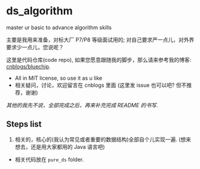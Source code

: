 # ds_algorithm

 master ur basic to advance algorithm skills

 主要是我用来准备，对标大厂 P7/P8 等级面试用的; 对自己要求严一点儿，对外界要求少一点儿，您说呢？

 这里是代码仓库(code repo), 如果您愿意跟随我的脚步，那么请来参考我的博客: [cnblogs/bluechip](https://www.cnblogs.com/bluechip/).

* All in MIT license, so use it as u like
* 相关疑问，讨论，欢迎留言在 cnblogs 里面 (这里发 issue 也可以吧? 但不推荐，谢谢)

 *其他的我先不说，全部完成之后，再来补充完成 README 的书写*.


## Steps list


1. 相关的，核心的(我认为常见或者重要的数据结构)全部自个儿实现一遍.  (想来想去，还是用大家都用的 Java 语言吧)
  * 相关代码放在 `pure_ds` folder.


